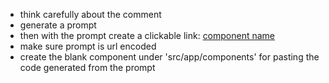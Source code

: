 - think carefully about the comment
- generate a prompt
- then with the prompt create a clickable link: [component name](https://v0.dev/chat?q={prompt})
- make sure prompt is url encoded
- create the blank component under 'src/app/components' for pasting the code generated from the prompt
